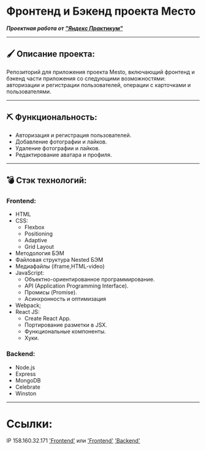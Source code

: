 # Фронтенд и Бэкенд проекта Место

***Проектная работа от ["Яндекс Практикум"](https://practicum.yandex.ru/web/)***

 ----
## 🖌 Описание проекта:
Репозиторий для приложения проекта Mesto, включающий фронтенд и бэкенд части приложения со следующими возможностями: авторизации и регистрации пользователей, операции с карточками и пользователями.

----
## ⛏ Функциональность: 
* Авторизация и регистрация пользователей.
* Добавление фотографии и лайков.
* Удаление фотографии и лайков.
* Редактирование аватара и профиля.

----
## 💣 Стэк технологий:
### Frontend:

* HTML
* CSS:
  + Flexbox
  + Positioning
  + Adaptive
  + Grid Layout
* Методология БЭМ
* Файловая структура Nested БЭМ
* Медиафайлы (iframe,HTML-video)
* JavaScript:
  + Объектно-ориентированное программирование.
  + API (Application Programming Interface).
  + Промисы (Promise).
  + Асинхронность и оптимизация
* Webpack;
* React JS:
  + Create React App.
  + Портирование разметки в JSX.
  + Функциональные компоненты.
  + Хуки.

### Backend:

* Node.js
* Express
* MongoDB
* Сelebrate
* Winston

----

# Ссылки:
IP 158.160.32.171
['Frontend'](https://mesto.vokin.nomoredomains.icu) или ['Frontend'](http://mesto.vokin.nomoredomains.icu)
['Backend'](https://api.mesto.vokin.nomoredomains.icu)

